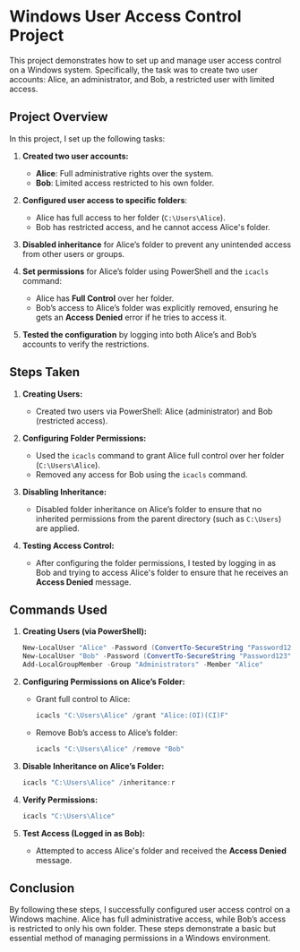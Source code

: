 

# Windows User Access Control Project

This project demonstrates how to set up and manage user access control on a Windows system. Specifically, the task was to create two user accounts: Alice, an administrator, and Bob, a restricted user with limited access.

## Project Overview

In this project, I set up the following tasks:

1. **Created two user accounts:**
   - **Alice**: Full administrative rights over the system.
   - **Bob**: Limited access restricted to his own folder.

2. **Configured user access to specific folders**:
   - Alice has full access to her folder (`C:\Users\Alice`).
   - Bob has restricted access, and he cannot access Alice's folder.

3. **Disabled inheritance** for Alice’s folder to prevent any unintended access from other users or groups.

4. **Set permissions** for Alice’s folder using PowerShell and the `icacls` command:
   - Alice has **Full Control** over her folder.
   - Bob’s access to Alice’s folder was explicitly removed, ensuring he gets an **Access Denied** error if he tries to access it.

5. **Tested the configuration** by logging into both Alice’s and Bob’s accounts to verify the restrictions.

## Steps Taken

1. **Creating Users:**
   - Created two users via PowerShell: Alice (administrator) and Bob (restricted access).

2. **Configuring Folder Permissions:**
   - Used the `icacls` command to grant Alice full control over her folder (`C:\Users\Alice`).
   - Removed any access for Bob using the `icacls` command.

3. **Disabling Inheritance:**
   - Disabled folder inheritance on Alice’s folder to ensure that no inherited permissions from the parent directory (such as `C:\Users`) are applied.

4. **Testing Access Control:**
   - After configuring the folder permissions, I tested by logging in as Bob and trying to access Alice's folder to ensure that he receives an **Access Denied** message.

## Commands Used

1. **Creating Users (via PowerShell):**
   ```powershell
   New-LocalUser "Alice" -Password (ConvertTo-SecureString "Password123" -AsPlainText -Force) -FullName "Alice" -Description "Administrator Account"
   New-LocalUser "Bob" -Password (ConvertTo-SecureString "Password123" -AsPlainText -Force) -FullName "Bob" -Description "Restricted User Account"
   Add-LocalGroupMember -Group "Administrators" -Member "Alice"
   ```

2. **Configuring Permissions on Alice’s Folder:**
   - Grant full control to Alice:
     ```powershell
     icacls "C:\Users\Alice" /grant "Alice:(OI)(CI)F"
     ```

   - Remove Bob’s access to Alice’s folder:
     ```powershell
     icacls "C:\Users\Alice" /remove "Bob"
     ```

3. **Disable Inheritance on Alice’s Folder:**
   ```powershell
   icacls "C:\Users\Alice" /inheritance:r
   ```

4. **Verify Permissions:**
   ```powershell
   icacls "C:\Users\Alice"
   ```

5. **Test Access (Logged in as Bob):**
   - Attempted to access Alice's folder and received the **Access Denied** message.

## Conclusion

By following these steps, I successfully configured user access control on a Windows machine. Alice has full administrative access, while Bob’s access is restricted to only his own folder. These steps demonstrate a basic but essential method of managing permissions in a Windows environment.
